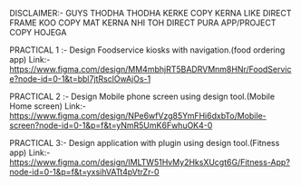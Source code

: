 DISCLAIMER:- GUYS THODHA THODHA KERKE COPY KERNA LIKE DIRECT FRAME KOO COPY MAT KERNA NHI TOH DIRECT PURA APP/PROJECT COPY HOJEGA 

PRACTICAL 1 :- Design Foodservice kiosks with navigation.(food ordering app)
Link:- https://www.figma.com/design/MM4mbhjRT5BADRVMnm8HNr/FoodService?node-id=0-1&t=bbl7jtRsclOwAjOs-1

PRACTICAL 2 :- Design Mobile phone screen using design tool.(Mobile Home screen)
Link:- https://www.figma.com/design/NPe6wfVzg85YmFHi6dxbTo/Mobile-screen?node-id=0-1&p=f&t=yNmR5UmK6FwhuOK4-0

PRACTICAL 3:- Design application with plugin using design tool.(Fitness app)
Link:- https://www.figma.com/design/IMLTW51HvMy2HksXUcgt6G/Fitness-App?node-id=0-1&p=f&t=yxsihVATt4pVtrZr-0

